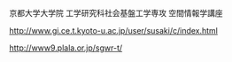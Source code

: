 


京都大学大学院 工学研究科社会基盤工学専攻 空間情報学講座

http://www.gi.ce.t.kyoto-u.ac.jp/user/susaki/c/index.html


http://www9.plala.or.jp/sgwr-t/
